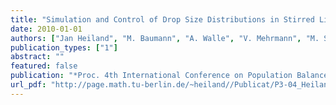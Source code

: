 ```yaml
---
title: "Simulation and Control of Drop Size Distributions in Stirred Liquid/Liquid Systems"
date: 2010-01-01
authors: ["Jan Heiland", "M. Baumann", "A. Walle", "V. Mehrmann", "M. Schäfer"]
publication_types: ["1"]
abstract: ""
featured: false
publication: "*Proc. 4th International Conference on Population Balance Modelling, September 15-17 2010, Berlin, Germany*"
url_pdf: "http://page.math.tu-berlin.de/~heiland//Publicat/P3-04_Heiland.pdf"
---
```



